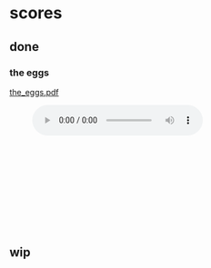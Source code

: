# scores

## done

### the eggs
[the_eggs.pdf](https://potatowagon.github.io/scores/done/the_eggs.pdf)

<figure>
    <audio
        controls
        src="https://potatowagon.github.io/scores/done/the_eggs.mp3">
            Your browser does not support the
            <code>audio</code> element.
    </audio>
</figure>

<object data="https://potatowagon.github.io/scores/done/the_eggs.pdf" type="application/pdf" width="700px" height="700px">
    <embed src="https://potatowagon.github.io/scores/done/the_eggs.pdf">
    </embed>
</object>

## wip